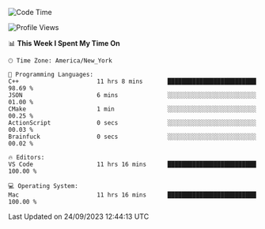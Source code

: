 <!--START_SECTION:waka-->
![Code Time](http://img.shields.io/badge/Code%20Time-528%20hrs%2035%20mins-blue)

![Profile Views](http://img.shields.io/badge/Profile%20Views-0-blue)

📊 **This Week I Spent My Time On** 

```text
🕑︎ Time Zone: America/New_York

💬 Programming Languages: 
C++                      11 hrs 8 mins       █████████████████████████   98.69 % 
JSON                     6 mins              ░░░░░░░░░░░░░░░░░░░░░░░░░   01.00 % 
CMake                    1 min               ░░░░░░░░░░░░░░░░░░░░░░░░░   00.25 % 
ActionScript             0 secs              ░░░░░░░░░░░░░░░░░░░░░░░░░   00.03 % 
Brainfuck                0 secs              ░░░░░░░░░░░░░░░░░░░░░░░░░   00.02 % 

🔥 Editors: 
VS Code                  11 hrs 16 mins      █████████████████████████   100.00 % 

💻 Operating System: 
Mac                      11 hrs 16 mins      █████████████████████████   100.00 % 
```


 Last Updated on 24/09/2023 12:44:13 UTC
<!--END_SECTION:waka-->
